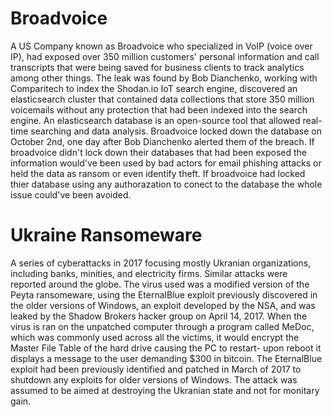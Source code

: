 <h1>Broadvoice</h1>
<p>A US Company known as Broadvoice who specialized in VoIP (voice over IP), had exposed over 350 million customers' personal information and call transcripts that were being saved for business clients to track analytics among other things. The leak was found by Bob Dianchenko, working with Comparitech to index the Shodan.io IoT search engine, discovered an elasticsearch cluster that contained data collections that store 350 million voicemails without any protection that had been indexed into the search engine. An elasticsearch database is an open-source tool that allowed real-time searching and data analysis. Broadvoice locked down the database on October 2nd, one day after Bob Dianchenko alerted them of the breach. If broadvoice didn't lock down their databases that had been exposed the information would've been used by bad actors for email phishing attacks or held the data as ransom or even identify theft. If broadvoice had locked thier database using any authorazation to conect to the database the whole issue could've been avoided.
</p>
<h1>Ukraine Ransomeware</h1>
<p>
A series of cyberattacks in 2017 focusing mostly Ukranian organizations, including banks, minities, and electricity firms. Similar attacks were reported around the globe. The virus used was a modified version of the Peyta ransomeware, using the EternalBlue exploit previously discovered in the older versions of Windows, an exploit developed by the NSA, and was leaked by the Shadow Brokers hacker group on April 14, 2017. When the virus is ran on the unpatched computer through a program called MeDoc, which was commonly used across all the victims, it would encrypt the Master File Table of the hard drive causing the PC to restart- upon reboot it displays a message to the user demanding $300 in bitcoin. The EternalBlue exploit had been previously identified and patched in March of 2017 to shutdown any exploits for older versions of Windows. The attack was assumed to be aimed at destroying the Ukranian state and not for monitary gain.
</p>
